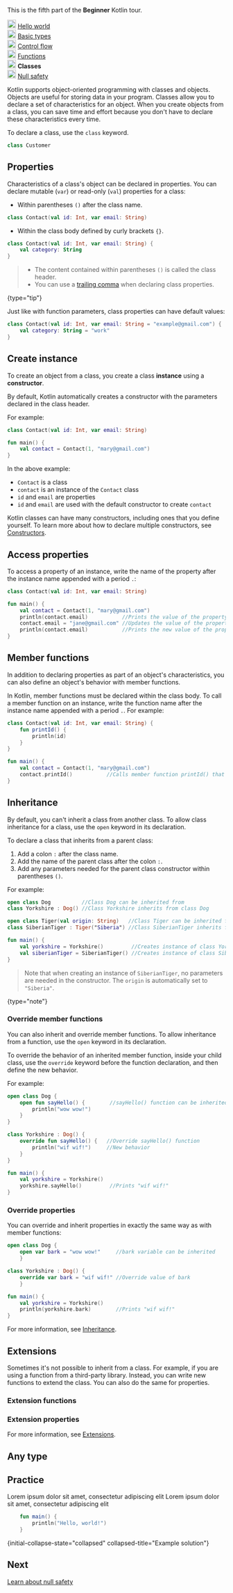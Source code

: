 [//]: # (title: Classes I)

<microformat>
    <p>This is the fifth part of the <strong>Beginner</strong> Kotlin tour.</p>
    <p><img src="icon-1-done.svg" width="20" alt="First step"/> <a href="kotlin-tour-hello-world.md">Hello world</a><br/><img src="icon-2-done.svg" width="20" alt="Second step"/> <a href="kotlin-tour-types.md">Basic types</a><br/><img src="icon-3-done.svg" width="20" alt="Third step"/> <a href="kotlin-tour-control-flow.md">Control flow</a><br/><img src="icon-4-done.svg" width="20" alt="Fourth step"/> <a href="kotlin-tour-functions.md">Functions</a><br/><img src="icon-5.svg" width="20" alt="Fifth step"/> <strong>Classes</strong><br/><img src="icon-6-todo.svg" width="20" alt="Sixth step"/> <a href="kotlin-tour-null-safety.md">Null safety</a></p>
</microformat>

Kotlin supports object-oriented programming with classes and objects. Objects are useful for storing data in your program.
Classes allow you to declare a set of characteristics for an object. When you create objects from a class, you can save
time and effort because you don't have to declare these characteristics every time.

To declare a class, use the `class` keyword. 

```kotlin
class Customer
```

## Properties

Characteristics of a class's object can be declared in properties. You can declare mutable (`var`) or read-only (`val`)
properties for a class:
* Within parentheses `()` after the class name.
```kotlin
class Contact(val id: Int, var email: String)
```
* Within the class body defined by curly brackets `{}`.
```kotlin
class Contact(val id: Int, var email: String) {
    val category: String
}
```

> * The content contained within parentheses `()` is called the class header.
> * You can use a [trailing comma](coding-conventions.md#trailing-commas) when declaring class properties.
>
{type="tip"}

Just like with function parameters, class properties can have default values:
```kotlin
class Contact(val id: Int, var email: String = "example@gmail.com") {
    val category: String = "work"
}
```

## Create instance

To create an object from a class, you create a class **instance** using a **constructor**.

By default, Kotlin automatically creates a constructor with the parameters declared in the class header.

For example:
```kotlin
class Contact(val id: Int, var email: String)

fun main() {
    val contact = Contact(1, "mary@gmail.com")
}
```

In the above example:
* `Contact` is a class
* `contact` is an instance of the `Contact` class
* `id` and `email` are properties
* `id` and `email` are used with the default constructor to create `contact`

Kotlin classes can have many constructors, including ones that you define yourself. To learn more about how to declare 
multiple constructors, see [Constructors](classes.md#constructors).

## Access properties

To access a property of an instance, write the name of the property after the instance name appended with a period `.`:

```kotlin
class Contact(val id: Int, var email: String)

fun main() {
    val contact = Contact(1, "mary@gmail.com")
    println(contact.email)           //Prints the value of the property: email
    contact.email = "jane@gmail.com" //Updates the value of the property: email
    println(contact.email)           //Prints the new value of the property: email
}
```

## Member functions
In addition to declaring properties as part of an object's characteristics, you can also define an object's behavior 
with member functions.

In Kotlin, member functions must be declared within the class body. To call a member function on an instance, write the 
function name after the instance name appended with a period `.`. For example:

```kotlin
class Contact(val id: Int, var email: String) {
    fun printId() {
        println(id)
    }
}

fun main() {
    val contact = Contact(1, "mary@gmail.com")
    contact.printId()           //Calls member function printId() that prints 1
}
```

## Inheritance
By default, you can't inherit a class from another class. To allow class inheritance for a class, use the `open`
keyword in its declaration.

To declare a class that inherits from a parent class:
1. Add a colon `:` after the class name.
2. Add the name of the parent class after the colon `:`.
3. Add any parameters needed for the parent class constructor within parentheses `()`.

For example:

```kotlin
open class Dog          //Class Dog can be inherited from
class Yorkshire : Dog() //Class Yorkshire inherits from class Dog

open class Tiger(val origin: String)   //Class Tiger can be inherited from
class SiberianTiger : Tiger("Siberia") //Class SiberianTiger inherits from class Tiger with constructor parameter "Siberia" 

fun main() {
    val yorkshire = Yorkshire()         //Creates instance of class Yorkshire
    val siberianTiger = SiberianTiger() //Creates instance of class SiberianTiger
}
```

> Note that when creating an instance of `SiberianTiger`, no parameters are needed in the constructor. The `origin`
> is automatically set to `"Siberia"`.
>
{type="note"}

### Override member functions

You can also inherit and override member functions. To allow inheritance from a function, use the `open` keyword in its 
declaration.

To override the behavior of an inherited member function, inside your child class, use the `override` keyword before the
function declaration, and then define the new behavior.

For example:

```kotlin
open class Dog {
    open fun sayHello() {        //sayHello() function can be inherited
        println("wow wow!")
    }
}

class Yorkshire : Dog() {
    override fun sayHello() {   //Override sayHello() function
        println("wif wif!")     //New behavior
    }
}

fun main() {
    val yorkshire = Yorkshire()
    yorkshire.sayHello()         //Prints "wif wif!"
}
```

### Override properties

You can override and inherit properties in exactly the same way as with member functions:

```kotlin
open class Dog {
    open var bark = "wow wow!"     //bark variable can be inherited
    }

class Yorkshire : Dog() {
    override var bark = "wif wif!" //Override value of bark
    }

fun main() {
    val yorkshire = Yorkshire()
    println(yorkshire.bark)        //Prints "wif wif!"
}
```

For more information, see [Inheritance](inheritance.md).

## Extensions
Sometimes it's not possible to inherit from a class. For example, if you are using a function from a third-party
library. Instead, you can write new functions to extend the class. You can also do the same for properties.

### Extension functions


### Extension properties

For more information, see [Extensions](extensions.md).

## Any type

## Practice

<deflist collapsible="true">
    <def title="Exercise 1">
        Lorem ipsum dolor sit amet, consectetur adipiscing elit
    </def>
</deflist>

<deflist collapsible="true">
    <def title="Hint">
        Lorem ipsum dolor sit amet, consectetur adipiscing elit
    </def>
</deflist>

```kotlin
    fun main() {
        println("Hello, world!")
    }
```
{initial-collapse-state="collapsed" collapsed-title="Example solution"}

## Next
[Learn about null safety](kotlin-tour-null-safety.md)

